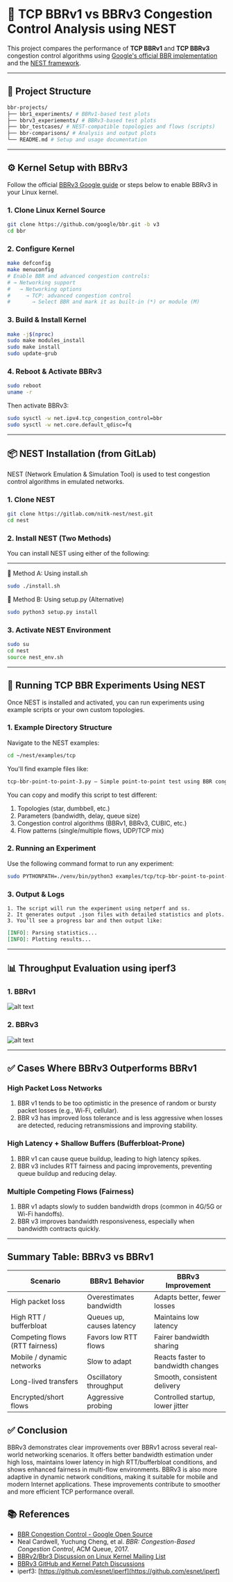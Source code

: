 # 📡 TCP BBRv1 vs BBRv3 Congestion Control Analysis using NEST

This project compares the performance of **TCP BBRv1** and **TCP BBRv3** congestion control algorithms using [Google's official BBR implementation](https://github.com/google/bbr/blob/v3/README.md) and the [NEST framework](https://gitlab.com/nitk-nest/nest).

---

## 📁 Project Structure
```bash
bbr-projects/
├── bbr1_experiments/ # BBRv1-based test plots
├── bbrv3_experiements/ # BBRv3-based test plots
├── bbr_testcases/ # NEST-compatible topologies and flows (scripts)
├── bbr-comparisons/ # Analysis and output plots
└── README.md # Setup and usage documentation
```

---

## ⚙️ Kernel Setup with BBRv3

Follow the official [BBRv3 Google guide](https://github.com/google/bbr/blob/v3/README.md) or steps below to enable BBRv3 in your Linux kernel.

### 1. Clone Linux Kernel Source

```bash
git clone https://github.com/google/bbr.git -b v3
cd bbr
```
### 2. Configure Kernel

```bash
make defconfig
make menuconfig
# Enable BBR and advanced congestion controls:
# → Networking support
#   → Networking options
#     → TCP: advanced congestion control
#       → Select BBR and mark it as built-in (*) or module (M)

```

### 3. Build & Install Kernel

```bash
make -j$(nproc)
sudo make modules_install
sudo make install
sudo update-grub
```

### 4. Reboot & Activate BBRv3
```bash
sudo reboot
uname -r
```

Then activate BBRv3:
```bash
sudo sysctl -w net.ipv4.tcp_congestion_control=bbr
sudo sysctl -w net.core.default_qdisc=fq
```
------------------------------------------------------------

## 📦 NEST Installation (from GitLab)

NEST (Network Emulation & Simulation Tool) is used to test congestion control algorithms in emulated networks.

### 1. Clone NEST

```bash
git clone https://gitlab.com/nitk-nest/nest.git
cd nest
```

### 2. Install NEST (Two Methods)

You can install NEST using either of the following:

---
🔹 Method A: Using install.sh
```bash
sudo ./install.sh
```
🔹 Method B: Using setup.py (Alternative)
```bash
sudo python3 setup.py install
```

### 3. Activate NEST Environment
```bash
sudo su
cd nest
source nest_env.sh
```

--------------------------------

## 🚀 Running TCP BBR Experiments Using NEST

Once NEST is installed and activated, you can run experiments using example scripts or your own custom topologies.

### 1. Example Directory Structure

Navigate to the NEST examples:
```bash
cd ~/nest/examples/tcp
```
You'll find example files like:
```bash
tcp-bbr-point-to-point-3.py – Simple point-to-point test using BBR congestion control.
```

You can copy and modify this script to test different:
   1. Topologies (star, dumbbell, etc.)
   2. Parameters (bandwidth, delay, queue size)
   3. Congestion control algorithms (BBRv1, BBRv3, CUBIC, etc.)
   4. Flow patterns (single/multiple flows, UDP/TCP mix)

### 2. Running an Experiment
Use the following command format to run any experiment:
```bash
sudo PYTHONPATH=./venv/bin/python3 examples/tcp/tcp-bbr-point-to-point-3.py
```

### 3. Output & Logs
    1. The script will run the experiment using netperf and ss.
    2. It generates output .json files with detailed statistics and plots.
    3. You’ll see a progress bar and then output like:

```markdown
[INFO]: Parsing statistics...
[INFO]: Plotting results...
```
----------------------------------------------------
## 📊 Throughput Evaluation using iperf3

### 1. BBRv1 
![alt text](<iperf_bbrv1.png>)

### 2. BBRv3
![alt text](<iperf_bbrv3.png>)

----------------------------------------------------

## ✅ Cases Where BBRv3 Outperforms BBRv1

###  High Packet Loss Networks

1. BBR v1 tends to be too optimistic in the presence of random or bursty packet losses (e.g., Wi-Fi, cellular).
2. BBR v3 has improved loss tolerance and is less aggressive when losses are detected, reducing retransmissions and improving stability.

### High Latency + Shallow Buffers (Bufferbloat-Prone)

1. BBR v1 can cause queue buildup, leading to high latency spikes.
2. BBR v3 includes RTT fairness and pacing improvements, preventing queue buildup and reducing delay.

###  Multiple Competing Flows (Fairness)

1. BBR v1 adapts slowly to sudden bandwidth drops (common in 4G/5G or Wi-Fi handoffs).
2. BBR v3 improves bandwidth responsiveness, especially when bandwidth contracts quickly.

-------------------------------------------------------------

##  Summary Table: BBRv3 vs BBRv1

| **Scenario**                    | **BBRv1 Behavior**            | **BBRv3 Improvement**                  |
|--------------------------------|-------------------------------|----------------------------------------|
| High packet loss               | Overestimates bandwidth       | Adapts better, fewer losses            |
| High RTT / bufferbloat         | Queues up, causes latency     | Maintains low latency                  |
| Competing flows (RTT fairness) | Favors low RTT flows          | Fairer bandwidth sharing               |
| Mobile / dynamic networks      | Slow to adapt                 | Reacts faster to bandwidth changes     |
| Long-lived transfers           | Oscillatory throughput        | Smooth, consistent delivery            |
| Encrypted/short flows          | Aggressive probing            | Controlled startup, lower jitter       |

## ✅ Conclusion

BBRv3 demonstrates clear improvements over BBRv1 across several real-world networking scenarios. It offers better bandwidth estimation under high loss, maintains lower latency in high RTT/bufferbloat conditions, and shows enhanced fairness in multi-flow environments. BBRv3 is also more adaptive in dynamic network conditions, making it suitable for mobile and modern Internet applications. These improvements contribute to smoother and more efficient TCP performance overall.

## 📚 References

- [BBR Congestion Control - Google Open Source](https://opensource.googleblog.com/2016/09/tcp-bbr-congestion-control-comes-to.html)
- Neal Cardwell, Yuchung Cheng, et al. *BBR: Congestion-Based Congestion Control*, ACM Queue, 2017.
- [BBRv2/Bbr3 Discussion on Linux Kernel Mailing List](https://lore.kernel.org/netdev/)
- [BBRv3 GitHub and Kernel Patch Discussions](https://github.com/google/bbr)
- iperf3: [https://github.com/esnet/iperf](https://github.com/esnet/iperf)
